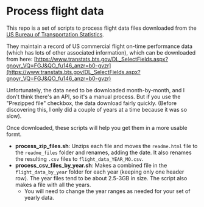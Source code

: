 # Process flight data

This repo is a set of scripts to process flight data files downloaded from the [US Bureau of Transportation Statistics](https://www.transtats.bts.gov/Homepage.asp).

They maintain a record of US commercial flight on-time performance data (which has lots of other associated information), which can be downloaded from here: [https://www.transtats.bts.gov/DL_SelectFields.aspx?gnoyr_VQ=FGJ&QO_fu146_anzr=b0-gvzr](https://www.transtats.bts.gov/DL_SelectFields.aspx?gnoyr_VQ=FGJ&QO_fu146_anzr=b0-gvzr)

Unfortunately, the data need to be downloaded month-by-month, and I don't think there's an API, so it's a manual process. But if you use the "Prezipped file" checkbox, the data download fairly quickly. (Before discovering this, I only did a couple of years at a time because it was so slow).

Once downloaded, these scripts will help you get them in a more usable formt.

* **process_zip_files.sh**: Unzips each file and moves the `readme.html` file to the `readme_files` folder and renames, adding the date. It also renames the resulting `.csv` files to `flight_data_YEAR_MO.csv`.
* **process_csv_files_by_year.sh**: Makes a combined file in the `flight_data_by_year` folder for each year (keeping only one header row). The year files tend to be about 2.5-3GB in size. The script also makes a file with all the years.
  * You will need to change the year ranges as needed for your set of yearly data.
